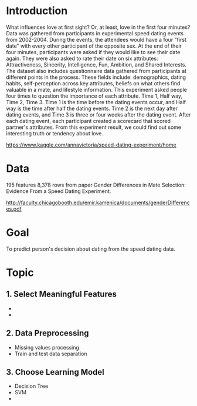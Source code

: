 # Introduction
What influences love at first sight? Or, at least, love in the first four minutes?
Data was gathered from participants in experimental speed dating events from 2002-2004. During the events, the attendees would have a four "first date" with every other participant of the opposite sex. At the end of their four minutes, participants were asked if they would like to see their date again. They were also asked to rate their date on six attributes: Attractiveness, Sincerity, Intelligence, Fun, Ambition, and Shared Interests.
The dataset also includes questionnaire data gathered from participants at different points in the process. These fields include: demographics, dating habits, self-perception across key attributes, beliefs on what others find valuable in a mate, and lifestyle information.
This experiment asked people four times to question the importance of each attribute. Time 1, Half way, Time 2, Time 3. Time 1 is the time before the dating events occur, and Half way is the time after half the dating events. Time 2 is the next day after dating events, and Time 3 is three or four weeks after the dating event.
After each dating event, each participant created a scorecard that scored partner's attributes.
From this experiment result, we could find out some interesting truth or tendency about love.

https://www.kaggle.com/annavictoria/speed-dating-experiment/home

# Data
195 features
8,378 rows
from paper Gender Differences in Mate Selection: Evidence From a Speed Dating Experiment.

http://faculty.chicagobooth.edu/emir.kamenica/documents/genderDifferences.pdf

# Goal
To predict person's decision about dating from the speed dating data.

# Topic
## 1. Select Meaningful Features
- 
- 

## 2. Data Preprocessing
- Missing values processing
- Train and test data separation

## 3. Choose Learning Model
- Decision Tree
- SVM
- 

